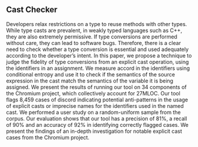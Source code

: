 ## Cast Checker


Developers relax restrictions on a type to reuse methods with other types. While type casts are prevalent, in weakly typed languages such as C++, they are also extremely permissive. If type conversions are performed without care, they can lead to software bugs. Therefore, there is a clear need to check whether a type conversion is essential and used adequately according to the developer’s intent. In this paper, we propose a technique to judge the fidelity of type conversions from an explicit cast operation, using the identifiers in an assignment. We measure accord in the identifiers using conditional entropy and use it to check if the semantics of the source expression in the cast match the semantics of the variable it is being assigned. We present the results of running our tool on 34 components of the Chromium project, which collectively account for 27MLOC. Our tool flags 8,459 cases of discord indicating potential anti-patterns in the usage of explicit casts or imprecise names for the identifiers used in the named cast. We performed a user study on a random-uniform sample from the corpus. Our evaluation shows that our tool has a precision of 81%, a recall of 90% and an accuracy of 92% in identifying correctly flagged cases. We present the findings of an in-depth investigation for notable explicit cast cases from the Chromium project.